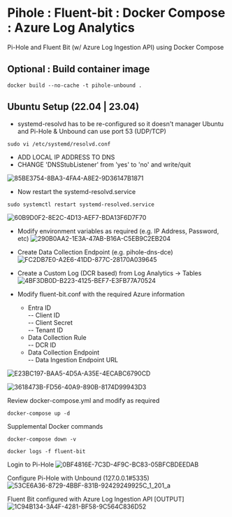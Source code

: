 # Pihole : Fluent-bit : Docker Compose : Azure Log Analytics
Pi-Hole and Fluent Bit (w/ Azure Log Ingestion API) using Docker Compose

## Optional : Build container image
```console
docker build --no-cache -t pihole-unbound .
```

## Ubuntu Setup (22.04 | 23.04)
* systemd-resolvd has to be re-configured so it doesn't manager Ubuntu and Pi-Hole & Unbound
can use port 53 (UDP/TCP)
```console
sudo vi /etc/systemd/resolvd.conf
```
* ADD LOCAL IP ADDRESS TO DNS
* CHANGE 'DNSStubListener' from 'yes' to 'no' and write/quit
  
![85BE3754-8BA3-4FA4-A8E2-9D36147B1871](https://github.com/dcodev1702/pihole_fluentbit_docker/assets/32214072/fb8ad910-cb8b-43b2-a013-2f57a8c3b314)

* Now restart the systemd-resolvd.service
```console
sudo systemctl restart systemd-resolved.service
```

![60B9D0F2-8E2C-4D13-AEF7-BDA13F6D7F70](https://github.com/dcodev1702/pihole_fluentbit_docker/assets/32214072/200eb2ab-ddf2-42bf-956e-56255656aeda)

* Modify environment variables as required (e.g. IP Address, Password, etc)
![290B0AA2-1E3A-47AB-B16A-C5EB9C2EB204](https://github.com/dcodev1702/pihole_fluentbit_docker/assets/32214072/0207d30f-975f-4e39-b1bd-596e26040f9b)

* Create Data Collection Endpoint (e.g. pihole-dns-dce)
![FC2DB7E0-A2E6-41DD-877C-28170A039645](https://github.com/dcodev1702/pihole_fluentbit_docker/assets/32214072/940ebe50-09b8-4553-9846-2dd640e4e4b9)

* Create a Custom Log (DCR based) from Log Analytics -> Tables
![4BF3DB0D-B223-4125-BEF7-E3FB77A70524](https://github.com/dcodev1702/pihole_fluentbit_docker/assets/32214072/34202dd6-df13-4078-8335-9482b2179e04)

* Modify fluent-bit.conf with the required Azure information
  * Entra ID <br />
    -- Client ID <br />
    -- Client Secret <br />
    -- Tenant ID <br />
  * Data Collection Rule <br />
    -- DCR ID <br />
  * Data Collection Endpoint <br />
    -- Data Ingestion Endpoint URL <br />

![E23BC197-BAA5-4D5A-A35E-4ECABC6790CD](https://github.com/dcodev1702/pihole_fluentbit_docker/assets/32214072/94972096-dd76-4719-b8e7-ccdd48f2b7f8)


![3618473B-FD56-40A9-890B-8174D99943D3](https://github.com/dcodev1702/pihole_fluentbit_docker/assets/32214072/1d3a9e9b-340e-420f-b37f-121f4458d6ff)

Review docker-compose.yml and modify as required
```console
docker-compose up -d
```

Supplemental Docker commands
```console
docker-compose down -v
```

```console
docker logs -f fluent-bit
```

Login to Pi-Hole
![0BF4816E-7C3D-4F9C-BC83-05BFCBDEEDAB](https://github.com/dcodev1702/pihole_fluentbit_docker/assets/32214072/14e606d8-4a25-48a1-b410-3331a3057a93)


Configure Pi-Hole with Unbound (127.0.0.1#5335)
![53CE6A36-8729-4BBF-831B-92429249925C_1_201_a](https://github.com/dcodev1702/pihole_fluentbit_docker/assets/32214072/e67b67e2-444a-4d84-8951-73ffafa63490)


Fluent Bit configured with Azure Log Ingestion API [OUTPUT]
![1C94B134-3A4F-4281-BF58-9C564C836D52](https://github.com/dcodev1702/pihole_fluentbit_docker/assets/32214072/e7922b04-48f7-4bd0-a15d-41cd2a57d429)


